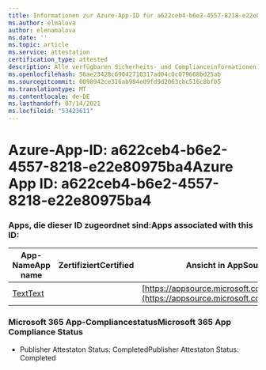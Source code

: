 ```yaml
---
title: Informationen zur Azure-App-ID für a622ceb4-b6e2-4557-8218-e22e80975ba4
ms.author: elmalova
author: elenamalova
ms.date: ''
ms.topic: article
ms.service: attestation
certification_type: attested
description: Alle verfügbaren Sicherheits- und Complianceinformationen für a622ceb4-b6e2-4557-8218-e22e80975ba4.
ms.openlocfilehash: 56ae23428c69042710317ad04c0c079668bd25ab
ms.sourcegitcommit: 0098942ce316ab984e09fd9d2063cbc516c8bfb5
ms.translationtype: MT
ms.contentlocale: de-DE
ms.lasthandoff: 07/14/2021
ms.locfileid: "53423611"
---
```

# <a name="azure-app-id-a622ceb4-b6e2-4557-8218-e22e80975ba4"></a><span data-ttu-id="94f37-103">Azure-App-ID: a622ceb4-b6e2-4557-8218-e22e80975ba4</span><span class="sxs-lookup"><span data-stu-id="94f37-103">Azure App ID: a622ceb4-b6e2-4557-8218-e22e80975ba4</span></span>


### <a name="apps-associated-with-this-id"></a><span data-ttu-id="94f37-104">Apps, die dieser ID zugeordnet sind:</span><span class="sxs-lookup"><span data-stu-id="94f37-104">Apps associated with this ID:</span></span>
| <span data-ttu-id="94f37-105">**App-Name**</span><span class="sxs-lookup"><span data-stu-id="94f37-105">**App name**</span></span> | <span data-ttu-id="94f37-106">**Zertifiziert**</span><span class="sxs-lookup"><span data-stu-id="94f37-106">**Certified**</span></span> | <span data-ttu-id="94f37-107">**Ansicht in AppSource**</span><span class="sxs-lookup"><span data-stu-id="94f37-107">**View in AppSource**</span></span> |
|-|-|-|
| [<span data-ttu-id="94f37-108">Text</span><span class="sxs-lookup"><span data-stu-id="94f37-108">Text</span></span>](https://docs.microsoft.com/en-us/microsoft-365-app-certification/forward/WA200000383) |  | [https://appsource.microsoft.com/product/office/WA200000383](https://appsource.microsoft.com/product/office/WA200000383) |

### <a name="microsoft-365-app-compliance-status"></a><span data-ttu-id="94f37-109">Microsoft 365 App-Compliancestatus</span><span class="sxs-lookup"><span data-stu-id="94f37-109">Microsoft 365 App Compliance Status</span></span>
- <span data-ttu-id="94f37-110">Publisher Attestaton Status: Completed</span><span class="sxs-lookup"><span data-stu-id="94f37-110">Publisher Attestaton Status: Completed</span></span>
